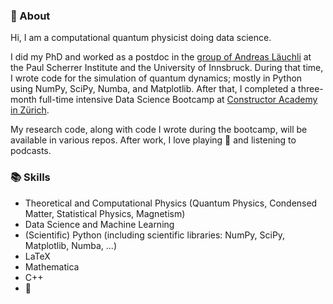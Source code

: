 ### :bust_in_silhouette: About
Hi, I am a computational quantum physicist doing data science.


I did my PhD and worked as a postdoc in the [group of Andreas Läuchli](https://www.psi.ch/en/ltc/computergestutzte-physik) at the Paul Scherrer Institute and the University of Innsbruck.
During that time, I wrote code for the simulation of quantum dynamics; mostly in Python using NumPy, SciPy, Numba, and Matplotlib.
After that, I completed a three-month full-time intensive Data Science Bootcamp at [Constructor Academy in Zürich](https://academy.constructor.org/data-science/zurich). 

My research code, along with code I wrote during the bootcamp, will be available in various repos. After work, I love playing :basketball: and listening to podcasts.

### :books: Skills 

- Theoretical and Computational Physics (Quantum Physics, Condensed Matter, Statistical Physics, Magnetism)
- Data Science and Machine Learning
- (Scientific) Python (including scientific libraries: NumPy, SciPy, Matplotlib, Numba, ...)
- LaTeX
- Mathematica
- C++
- :basketball:

<!--
**a-rakcheev/a-rakcheev** is a ✨ _special_ ✨ repository because its `README.md` (this file) appears on your GitHub profile.

Here are some ideas to get you started:

- 🔭 I’m currently working on ...
- 🌱 I’m currently learning ...
- 👯 I’m looking to collaborate on ...
- 🤔 I’m looking for help with ...
- 💬 Ask me about ...
- 📫 How to reach me: ...
- 😄 Pronouns: ...
- ⚡ Fun fact: ...
-->
